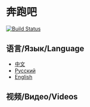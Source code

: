 # 奔跑吧
[![Build Status](https://travis-ci.org/Shuliyey/benpaoba.svg?branch=master)](https://travis-ci.org/Shuliyey/benpaoba)
## 语言/Язык/Language
- [中文](docs/cn.md)
- [Pусский](docs/ru.md)
- [English](docs/en.md)
## 视频/Видео/Videos

